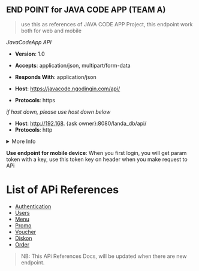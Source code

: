 ## END POINT for JAVA CODE APP (TEAM A)
> use this as references of JAVA CODE APP Project, this endpoint work both for web and mobile

*JavaCodeApp API*
- **Version**: 1.0
- **Accepts**: application/json, multipart/form-data
- **Responds With**: application/json

- **Host**: https://javacode.ngodingin.com/api/
- **Protocols**: https

*if host down, please use host down below*

- **Host**: http://192.168. {ask owner}:8080/landa_db/api/
- **Protocols**: http

<details><summary>More Info</summary>
<p>

- Database Structure: [see database structure](https://drive.google.com/file/d/1O9_nBYOvMWNJy-YGkYmA9iGby_RypAaQ/view?usp=sharing)
- Contact Email: mahendradwipurwanto@gmail.com
- Telegram Channel: [join now](https://t.me/+fmatnn17a1UyZTQ1)

</p>
</details>

**Use endpoint for mobile device**:
When you first login, you will get param token with a key, use this token key on header when you make request to APi

# **List of APi References**

- [Authentication](https://github.com/mahendradwipurwanto/javacodeapp_docs/blob/main/AUTHENTICATION.md)
- [Users](https://github.com/mahendradwipurwanto/javacodeapp_docs/blob/main/USERS.md)
- [Menu](https://github.com/mahendradwipurwanto/javacodeapp_docs/blob/main/MENU.md)
- [Promo](https://github.com/mahendradwipurwanto/javacodeapp_docs/blob/main/PROMO.md)
- [Voucher](https://github.com/mahendradwipurwanto/javacodeapp_docs/blob/main/VOUCHER.md)
- [Diskon](https://github.com/mahendradwipurwanto/javacodeapp_docs/blob/main/DISKON.md)
- [Order](https://github.com/mahendradwipurwanto/javacodeapp_docs/blob/main/ORDER.md)


> NB: This APi References Docs, will be updated when there are new endpoint.
